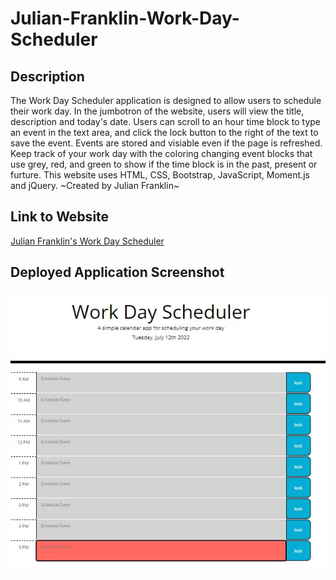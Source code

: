 # Julian-Franklin-Work-Day-Scheduler

## Description

The Work Day Scheduler application is designed to allow users to schedule their work day. In the jumbotron of the website, users will view the title, description and today's date. Users can scroll to an hour time block to type an event in the text area, and click the lock button to the right of the text to save the event. Events are stored and visiable even if the page is refreshed. Keep track of your work day with the coloring changing event blocks that use grey, red, and green to show if the time block is in the past, present or furture. This website uses HTML, CSS, Bootstrap, JavaScript, Moment.js and jQuery. ~Created by Julian Franklin~

## Link to Website

[Julian Franklin's Work Day Scheduler](https://jfranklin12.github.io/Julian-Franklin-Work-Day-Scheduler/)

## Deployed Application Screenshot
![The deployed application screenshot](./Assets/website-image.jpg)
